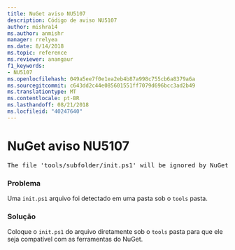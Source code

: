 ```yaml
---
title: NuGet aviso NU5107
description: Código de aviso NU5107
author: mishra14
ms.author: anmishr
manager: rrelyea
ms.date: 8/14/2018
ms.topic: reference
ms.reviewer: anangaur
f1_keywords:
- NU5107
ms.openlocfilehash: 049a5ee7f0e1ea2eb4b87a998c755cb6a8379a6a
ms.sourcegitcommit: c643dd2c44e085601551ff7079d696bcc3ad2b49
ms.translationtype: MT
ms.contentlocale: pt-BR
ms.lasthandoff: 08/21/2018
ms.locfileid: "40247640"
---
```

# <a name="nuget-warning-nu5107"></a>NuGet aviso NU5107
<pre>The file 'tools/subfolder/init.ps1' will be ignored by NuGet because it is not directly under 'tools' folder. Place the file directly under 'tools' folder.</pre>

### <a name="issue"></a>Problema

Uma `init.ps1` arquivo foi detectado em uma pasta sob o `tools` pasta.


### <a name="solution"></a>Solução

Coloque o `init.ps1` do arquivo diretamente sob o `tools` pasta para que ele seja compatível com as ferramentas do NuGet.

